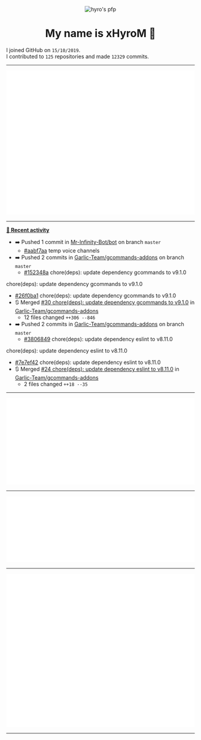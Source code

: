 <p align="center">
    <img src="https://avatars.githubusercontent.com/u/56601352" width="192" alt="hyro's pfp" />
    <h1 align="center">My name is xHyroM 👋</h1>
</p>

I joined GitHub on `15/10/2019`.  
I contributed to `125` repositories and made `12329` commits.  

___

<img src="https://github.com/xHyroM/xHyroM/blob/master/.cache/base.svg">

___

**[📰 Recent activity](https://github.com/xHyroM)**
* ➡️ Pushed 1 commit in [Mr-Infinity-Bot/bot](https://github.com/Mr-Infinity-Bot/bot) on branch `master`
  * [#aabf7aa](https://github.com/Mr-Infinity-Bot/bot/commit/aabf7aa) temp voice channels
* ➡️ Pushed 2 commits in [Garlic-Team/gcommands-addons](https://github.com/Garlic-Team/gcommands-addons) on branch `master`
  * [#152348a](https://github.com/Garlic-Team/gcommands-addons/commit/152348a) chore(deps): update dependency gcommands to v9.1.0

chore(deps): update dependency gcommands to v9.1.0
  * [#26f0ba1](https://github.com/Garlic-Team/gcommands-addons/commit/26f0ba1) chore(deps): update dependency gcommands to v9.1.0
* 🔃 Merged [#30 chore(deps): update dependency gcommands to v9.1.0](https://github.com/Garlic-Team/gcommands-addons/pull/30) in [Garlic-Team/gcommands-addons](https://github.com/Garlic-Team/gcommands-addons)
  * 12 files changed `++306 --846`
* ➡️ Pushed 2 commits in [Garlic-Team/gcommands-addons](https://github.com/Garlic-Team/gcommands-addons) on branch `master`
  * [#3806849](https://github.com/Garlic-Team/gcommands-addons/commit/3806849) chore(deps): update dependency eslint to v8.11.0

chore(deps): update dependency eslint to v8.11.0
  * [#7e7ef42](https://github.com/Garlic-Team/gcommands-addons/commit/7e7ef42) chore(deps): update dependency eslint to v8.11.0
* 🔃 Merged [#24 chore(deps): update dependency eslint to v8.11.0](https://github.com/Garlic-Team/gcommands-addons/pull/24) in [Garlic-Team/gcommands-addons](https://github.com/Garlic-Team/gcommands-addons)
  * 2 files changed `++18 --35`


___

<img src="https://github.com/xHyroM/xHyroM/blob/master/.cache/isocalendar.svg">

___

<img src="https://github.com/xHyroM/xHyroM/blob/master/.cache/languages.svg">

___

<img src="https://github.com/xHyroM/xHyroM/blob/master/.cache/achievements.svg">

___